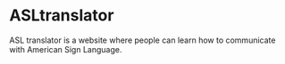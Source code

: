 # ASLtranslator

ASL translator is a website where people can learn how to communicate with American Sign Language.
